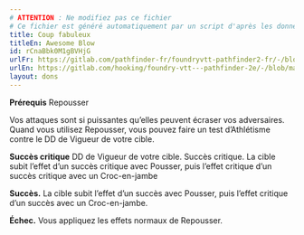 ```yaml
---
# ATTENTION : Ne modifiez pas ce fichier
# Ce fichier est généré automatiquement par un script d'après les données du module Foundry VTT officiel et de sa traduction
title: Coup fabuleux
titleEn: Awesome Blow
id: rCnaBbk0M1gBVHjG
urlFr: https://gitlab.com/pathfinder-fr/foundryvtt-pathfinder2-fr/-/blob/master/data/feats/rCnaBbk0M1gBVHjG.htm
urlEn: https://gitlab.com/hooking/foundry-vtt---pathfinder-2e/-/blob/master/packs/data/feats.db/awesome-blow.json
layout: dons
---
```

**Prérequis** Repousser

Vos attaques sont si puissantes qu’elles peuvent écraser vos adversaires. Quand vous utilisez Repousser, vous pouvez faire un test d’Athlétisme contre le DD de Vigueur de votre cible.

**Succès critique** DD de Vigueur de votre cible. Succès critique. La cible subit l’effet d’un succès critique avec Pousser, puis l’effet critique d’un succès critique avec un Croc-en-jambe

**Succès.** La cible subit l’effet d’un succès avec Pousser, puis l’effet critique d’un succès avec un Croc-en-jambe.

**Échec.** Vous appliquez les effets normaux de Repousser.
